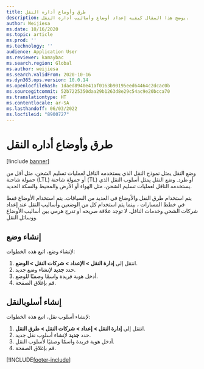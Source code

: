 ```yaml
---
title: طرق وأوضاع أداره النقل
description: يوضح هذا المقال كيفيه إعداد أوضاع وأساليب أداره النقل.
author: Weijiesa
ms.date: 10/16/2020
ms.topic: article
ms.prod: ''
ms.technology: ''
audience: Application User
ms.reviewer: kamaybac
ms.search.region: Global
ms.author: weijiesa
ms.search.validFrom: 2020-10-16
ms.dyn365.ops.version: 10.0.14
ms.openlocfilehash: 1daed8940e41af0163b90195eed64464c2dcac0b
ms.sourcegitcommit: 52b7225350daa29b1263d8e29c54ac9e20bcca70
ms.translationtype: HT
ms.contentlocale: ar-SA
ms.lasthandoff: 06/03/2022
ms.locfileid: "8900727"
---
```

# <a name="transportation-management-modes-and-methods"></a>طرق وأوضاع أداره النقل

[!include [banner](../includes/banner.md)]

وضع النقل يمثل نموذج النقل الذي يستخدمه الناقل لعمليات تسليم الشحن، مثل أقل من حمولة شاحنة (LTL) أو حمولة شاحنة (TL) أو طرد. وضع النقل يمثل أسلوب النقل الذي يستخدمه الناقل لعمليات تسليم الشحن، مثل الهواء أو الأرض والمحيط والسكة الحديد.

يتم استخدام طرق النقل والأوضاع في العديد من السياقات. يتم استخدام الأوضاع فقط في خطط المسارات ، بينما يتم استخدام كل من الوضعين وأساليب النقل عند إعداد شركات الشحن وخدمات الناقل. لا توجد علاقة صريحه أو تدرج هرمي بين أساليب الأوضاع ووسائل النقل.

## <a name="create-a-mode"></a>إنشاء وضع

لإنشاء وضع، اتبع هذه الخطوات:

1. انتقل إلى **إدارة النقل \> الإعداد \> شركات النقل \> الوضع**.
1. حدد **جديد** لإنشاء وضع جديد.
1. أدخل هوية فريدة واسمًا وصفيًا للوضع.
1. قم بإغلاق الصفحة.

## <a name="create-a-transportation-method"></a>إنشاء أسلوبالنقل

لإنشاء أسلوب نقل، اتبع هذه الخطوات:

1. انتقل إلى **إدارة النقل \> إعداد \> شركات النقل \> طرق النقل**.
1. حدد **جديد** لإنشاء أسلوب نقل جديد.
1. أدخل هوية فريدة واسمًا وصفيًا لأسلوب النقل.
1. قم بإغلاق الصفحة.


[!INCLUDE[footer-include](../../includes/footer-banner.md)]